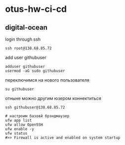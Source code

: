 # otus-hw-ci-cd

## digital-ocean
login through ssh
``` 
ssh root@138.68.85.72
```

add user githubuser
```
adduser githubuser
usermod -aG sudo githubuser
```

переключимся на нового пользователя
``` 
su githubuser
```

отныне можно другим юзером коннектиться
``` 
ssh githubuser@138.68.85.72
```

```shell
# настроим базовй брэндмаузер
ufw app list
ufw allow OpenSSH
ufw enable -y
ufw status
#>> Firewall is active and enabled on system startup


```